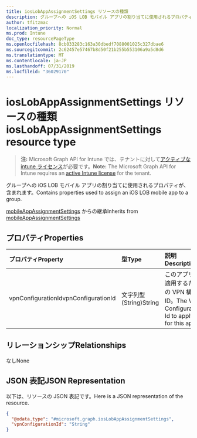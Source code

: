 ```yaml
---
title: iosLobAppAssignmentSettings リソースの種類
description: グループへの iOS LOB モバイル アプリの割り当てに使用されるプロパティが、含まれます。
author: tfitzmac
localization_priority: Normal
ms.prod: Intune
doc_type: resourcePageType
ms.openlocfilehash: 8cb033283c163a30dbedf7088001025c327dbae6
ms.sourcegitcommit: 2c62457e57467b8d50f21b255b553106a9a5d8d6
ms.translationtype: MT
ms.contentlocale: ja-JP
ms.lasthandoff: 07/31/2019
ms.locfileid: "36029170"
---
```

# <a name="ioslobappassignmentsettings-resource-type"></a><span data-ttu-id="c5045-103">iosLobAppAssignmentSettings リソースの種類</span><span class="sxs-lookup"><span data-stu-id="c5045-103">iosLobAppAssignmentSettings resource type</span></span>

> <span data-ttu-id="c5045-104">**注:** Microsoft Graph API for Intune では、テナントに対して[アクティブな intune ライセンス](https://go.microsoft.com/fwlink/?linkid=839381)が必要です。</span><span class="sxs-lookup"><span data-stu-id="c5045-104">**Note:** The Microsoft Graph API for Intune requires an [active Intune license](https://go.microsoft.com/fwlink/?linkid=839381) for the tenant.</span></span>

<span data-ttu-id="c5045-105">グループへの iOS LOB モバイル アプリの割り当てに使用されるプロパティが、含まれます。</span><span class="sxs-lookup"><span data-stu-id="c5045-105">Contains properties used to assign an iOS LOB mobile app to a group.</span></span>


<span data-ttu-id="c5045-106">[mobileAppAssignmentSettings](../resources/intune-apps-mobileappassignmentsettings.md) からの継承</span><span class="sxs-lookup"><span data-stu-id="c5045-106">Inherits from [mobileAppAssignmentSettings](../resources/intune-apps-mobileappassignmentsettings.md)</span></span>

## <a name="properties"></a><span data-ttu-id="c5045-107">プロパティ</span><span class="sxs-lookup"><span data-stu-id="c5045-107">Properties</span></span>
|<span data-ttu-id="c5045-108">プロパティ</span><span class="sxs-lookup"><span data-stu-id="c5045-108">Property</span></span>|<span data-ttu-id="c5045-109">型</span><span class="sxs-lookup"><span data-stu-id="c5045-109">Type</span></span>|<span data-ttu-id="c5045-110">説明</span><span class="sxs-lookup"><span data-stu-id="c5045-110">Description</span></span>|
|:---|:---|:---|
|<span data-ttu-id="c5045-111">vpnConfigurationId</span><span class="sxs-lookup"><span data-stu-id="c5045-111">vpnConfigurationId</span></span>|<span data-ttu-id="c5045-112">文字列型 (String)</span><span class="sxs-lookup"><span data-stu-id="c5045-112">String</span></span>|<span data-ttu-id="c5045-113">このアプリに適用するための VPN 構成 ID。</span><span class="sxs-lookup"><span data-stu-id="c5045-113">The VPN Configuration Id to apply for this app.</span></span>|

## <a name="relationships"></a><span data-ttu-id="c5045-114">リレーションシップ</span><span class="sxs-lookup"><span data-stu-id="c5045-114">Relationships</span></span>
<span data-ttu-id="c5045-115">なし</span><span class="sxs-lookup"><span data-stu-id="c5045-115">None</span></span>

## <a name="json-representation"></a><span data-ttu-id="c5045-116">JSON 表記</span><span class="sxs-lookup"><span data-stu-id="c5045-116">JSON Representation</span></span>
<span data-ttu-id="c5045-117">以下は、リソースの JSON 表記です。</span><span class="sxs-lookup"><span data-stu-id="c5045-117">Here is a JSON representation of the resource.</span></span>
<!-- {
  "blockType": "resource",
  "@odata.type": "microsoft.graph.iosLobAppAssignmentSettings"
}
-->
``` json
{
  "@odata.type": "#microsoft.graph.iosLobAppAssignmentSettings",
  "vpnConfigurationId": "String"
}
```



